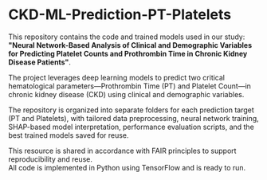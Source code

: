 # CKD-ML-Prediction-PT-Platelets

This repository contains the code and trained models used in our study:
**"Neural Network-Based Analysis of Clinical and Demographic Variables for Predicting Platelet Counts and Prothrombin Time in Chronic Kidney Disease Patients"**.

The project leverages deep learning models to predict two critical hematological parameters—Prothrombin Time (PT) and Platelet Count—in chronic kidney disease (CKD) using clinical and demographic variables.

The repository is organized into separate folders for each prediction target (PT and Platelets), with tailored data preprocessing, neural network training, SHAP-based model interpretation, performance evaluation scripts, and the best trained models saved for reuse.

This resource is shared in accordance with FAIR principles to support reproducibility and reuse.  
All code is implemented in Python using TensorFlow and is ready to run.
